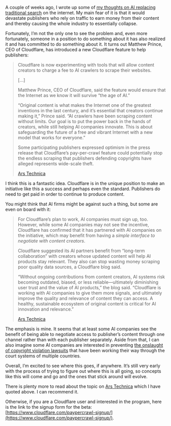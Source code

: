 A couple of weeks ago, I wrote up some of [my thoughts on AI replacing traditional search](https://blog.alexseifert.com/2025/06/15/a-few-thoughts-on-ai-as-a-search-replacement/) on the internet. My main fear of it is that it would devastate publishers who rely on traffic to earn money from their content and thereby causing the whole industry to essentially collapse.

Fortunately, I’m not the only one to see the problem and, even more fortunately, someone in a position to do something about it has also realized it and has committed to do something about it. It turns out Matthew Prince, CEO of Cloudflare, has introduced a new Cloudflare feature to help publishers:

> Cloudflare is now experimenting with tools that will allow content creators to charge a fee to AI crawlers to scrape their websites.
> 
> \[…\]
> 
> Matthew Prince, CEO of Cloudflare, said the feature would ensure that the Internet as we know it will survive “the age of AI.”
> 
> “Original content is what makes the Internet one of the greatest inventions in the last century, and it’s essential that creators continue making it,” Prince said. “AI crawlers have been scraping content without limits. Our goal is to put the power back in the hands of creators, while still helping AI companies innovate. This is about safeguarding the future of a free and vibrant Internet with a new model that works for everyone.”
> 
> Some participating publishers expressed optimism in the press release that Cloudflare’s pay-per-crawl feature could potentially stop the endless scraping that publishers defending copyrights have alleged represents wide-scale theft.
> 
> [Ars Technica](https://arstechnica.com/tech-policy/2025/07/pay-up-or-stop-scraping-cloudflare-program-charges-bots-for-each-crawl/)

I think this is a fantastic idea. Cloudflare is in the unique position to make an initiative like this a success and perhaps even the standard. Publishers do need to get paid in order to continue to produce content.

You might think that AI firms might be against such a thing, but some are even on board with it:

> For Cloudflare’s plan to work, AI companies must sign up, too. However, while some AI companies may not see the incentive, Cloudflare has confirmed that it has partnered with AI companies on the initiative, which may benefit from having a *simple interface to negotiate with content creators*.
> 
> Cloudflare suggested its AI partners benefit from “long-term collaboration” with creators whose updated content will help AI products stay relevant. They also can stop wasting money scraping poor quality data sources, a Cloudflare blog said.
> 
> “Without ongoing contributions from content creators, AI systems risk becoming outdated, biased, or less reliable—ultimately diminishing user trust and the value of AI products,” the blog said. “Cloudflare is working with AI companies to give them more signals, and ultimately improve the quality and relevance of content they can access. A healthy, sustainable ecosystem of original content is critical for AI innovation and relevance.”
> 
> [Ars Technica](https://arstechnica.com/tech-policy/2025/07/pay-up-or-stop-scraping-cloudflare-program-charges-bots-for-each-crawl/)

The emphasis is mine. It seems that at least some AI companies see the benefit of being able to negotiate access to publisher’s content through one channel rather than with each publisher separately. Aside from that, I can also imagine some AI companies are interested in preventing [the onslaught of copyright violation lawsuits](https://sustainabletechpartner.com/topics/ai/generative-ai-lawsuit-timeline/) that have been working their way through the court systems of multiple countries.

Overall, I’m excited to see where this goes, if anywhere. It’s still very early with the process of trying to figure out where this is all going, so concepts like this will come and go and the ones that stick around will evolve.

There is plenty more to read about the topic on [Ars Technica](https://arstechnica.com/tech-policy/2025/07/pay-up-or-stop-scraping-cloudflare-program-charges-bots-for-each-crawl/) which I have quoted above. I can recommend it.

Otherwise, if you are a Cloudflare user and interested in the program, here is the link to the signup form for the beta: [https://www.cloudflare.com/paypercrawl-signup/](https://www.cloudflare.com/paypercrawl-signup/).